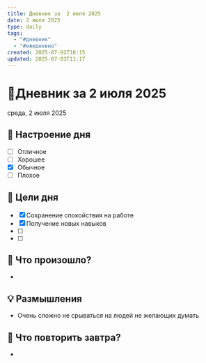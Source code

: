 ```yaml
---
title: Дневник за  2 июля 2025
date: 2 июля 2025
type: daily
tags:
  - "#дневник"
  - "#ежедневно"
created: 2025-07-02T10:15
updated: 2025-07-03T11:17
---
```

# 📖Дневник за  2 июля 2025
среда, 2 июля 2025


## 🧠 Настроение дня
- [ ] Отличное  
- [ ] Хорошее  
- [x] Обычное  
- [ ] Плохое  

## 🎯 Цели дня
- [x] Сохранение спокойствия на работе
- [x] Получение новых навыков 
- [ ] 
- [ ]

## 📝 Что произошло?
- 

## 💡 Размышления
-  Очень сложно не срываться на людей не желающих думать 

## 🔁 Что повторить завтра?
- 